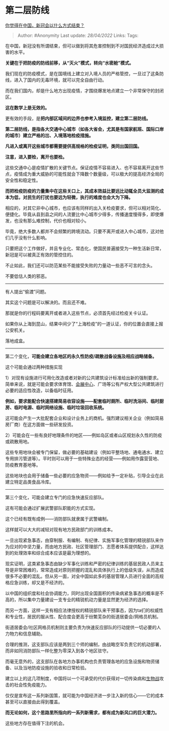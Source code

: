 # 第二层防线
[你觉得在中国，新冠会以什么方式结束？](https://www.zhihu.com/question/522934466/answer/2427826098)

> Author: #Anonymity
> Last update: *28/04/2022*
> Links:
> Tags:

在中国，新冠没有所谓结束，但可以做到将其危害控制到不对国民经济造成过大损害的水平。

**关键在于把防疫的防线前移，从“灭火”模式，转向“水密舱”模式。**

我们现在的防疫模式，是在国境线上建立对入境人员的严格管控，一旦过了这条防线，进入了国内的无毒环境，就可以完全自由行动。

而在我们国内，却是什么地方出现疫情，才围绕爆发地点建立一个非常保守的封闭区。

**这在数学上是无效的。**

更有效的手段，是**把内部区域间的边界也参考入境监控，建立第二层防线。**

**第二层防线，是指各大交通中心城市（如各大省会，尤其是有国家航班、国际口岸的城市）建立严格的岀、入境落地检疫措施。**

**凡进入或离开这些城市都需要提供高规格的检疫证明，类同出国回国。**

**注意，进入要检，离开也要检。**

这些交通中心是疫情扩散的关键节点。保证疫情不容易进入、也不容易离开这些节点，疫情成为重大威胁的可能性就会下降数个数量级，可以极大的提高经济全局的安全性和稳定性。

**而把检疫防疫的力量集中在这些关口上，其成本效益比要远比动辄全员大监测的成本为低，对民生的打扰也要远为轻微，执行的难度也会大为下降。**

相应的，对其它非中心城市，也应该有同样的出入关检疫要求，但可以相对简化、便捷化。毕竟从县到县之间的人流要比中心城市少得多，传播速度慢得多，即使爆发，也没有那么难控制，代价也相对较小。

毕竟，绝大多数人都并不会频繁的跨境流动。只要不离开或进入中心城市，这对他们几乎没有什么影响。

只要把这个工作做好，并且专业化、常态化，使国民普遍接受为一种生活新日常，新冠是可以被真正有效的管控住的。

不止如此，我们还可以防范某些不能接受失败的力量动一些恶不可言的念头。

不要低估人类的邪恶。

---

有人提出“偷渡”问题。

其实这个问题是可以解决的。而且还不难。

那就是你的行程码要离开或者进入这些节点，必须首先经过检疫关卡认证。

如果你从上海到昆山，结果中间少了“上海检疫”的一道认证，你的位置会直接上报公安机关。

落地成盒。

---

第二个变化，**可能会建立各地区的永久性防疫/疏散战备设施及相应战略储备。**

这个可能会通过两种措施实现

1）对现有设施进行可用化改造或者对新的公共建筑设计标准给出新的强制要求。简单来说，就是可能会要求体育馆、[会展中心](https://www.zhihu.com/search?q=%E4%BC%9A%E5%B1%95%E4%B8%AD%E5%BF%83&search_source=Entity&hybrid_search_source=Entity&hybrid_search_extra=%7B%22sourceType%22%3A%22answer%22%2C%22sourceId%22%3A2427826098%7D)、广场等公有产权大型公共建筑进行必要的适应性改造，以备临时征用。

**例如，要求能配合快速搭建简易收容设施——配套临时厕所、临时洗浴间、临时厨房、临时电源、临时网络设施、临时垃圾回收系统。**

这可能会产生一大批配套企业和设计业务上的商机。强烈建议相关企业（例如简易房厂商）在这方面做一些研发投资。

2）可能会在一些有良好地理条件的地区——例如岛区或者山区规划永久性的防疫或疏散用地。

这些专用地块会被专门保留，做必要的基础建设（例如平整场地、通电通水、建立专用排污管道等）。平时则可以用于一些特殊业态的经营——例如用作露营营地、防疫教育基地等。

这些地块也会用于储备一些必要的应急物资——例如给予一定补贴，引导企业在此建立特定品类食品冷库。

---

第三个变化，可能会建立专门的应急快速反应部队。

这有可能会通过扩展武警部队职能的方式实现。

这个已经有既有成例——消防部队就隶属于武警编制。

这样就可以大大的减轻对现有地方民政部门的训练成本。

一旦出现紧急事态，由穿制服、有编制、有纪律、实施军事化管理的精锐部队来作为应对的中坚力量，而由地方民政、社区管理部门、志愿者体系提供配合，这样达到的处理效率和综合成本应该是最为理想的。

现实证明，这类紧急事态由缺少军事化训练和严密的纪律训练的基层民政人员来主导是非常困难的，常常造成对原则把握的混乱和具体执行上的低级失误，从而造成很多不必要的混乱。但从另一面，对全中国如此多的基层管理人员进行全面的高规格应急训练，却又是不经济的。

以中国的组织度和社会协调能力，同时出现全国面积的传染病紧急事态的概率是不高的，所以集中力量建设一支专业的精锐机动力量是显然更为经济的选择。

而另一方面，这样一支有相应法律授权的精锐部队来干预事态，因为ta们的权威性和专业性，居民的服从性、配合度会更高于纷繁芜杂的街道居委会/网格员机制。

街道居委会/社区网格员机制则主要负责为快速反应部队的行动提供一切必要的人力物力和信息辅助。

合理的推测，这支部队应该是两到三个师的编制，由战略空军负责它的机动部署，而非如同消防部队一样化整为零深入到各个地区驻守。

而毫无意外的，这支部队在各地方办事机构也负责管理各地的应急设施和物资储备、以及当地防疫设施的验收和日常检验。

建立以上的这几项制度，中国将以一个可承受的代价获得对一切传染病和[生物战](https://www.zhihu.com/search?q=%E7%94%9F%E7%89%A9%E6%88%98&search_source=Entity&hybrid_search_source=Entity&hybrid_search_extra=%7B%22sourceType%22%3A%22answer%22%2C%22sourceId%22%3A2427826098%7D)攻击的社会性免疫能力。

仅仅是宣布这一系列新国策，就可能为中国经济进一步注入新的信心——它的成本甚至可以直接由此得到覆盖。

**而无论如何，这个思路里所指向的一系列新需求，都有成为新风口的巨大潜力。**

这些地方存在值得下注的机会。

